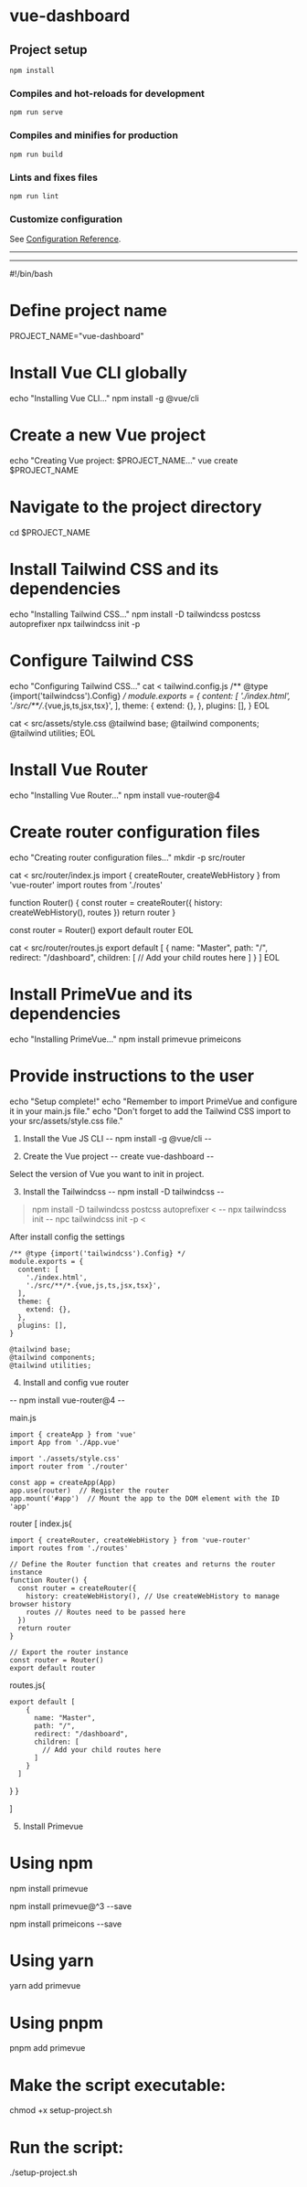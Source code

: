 # vue-dashboard

## Project setup
```
npm install
```

### Compiles and hot-reloads for development
```
npm run serve
```

### Compiles and minifies for production
```
npm run build
```

### Lints and fixes files
```
npm run lint
```

### Customize configuration
See [Configuration Reference](https://cli.vuejs.org/config/).

<hr><hr>

<be>

#!/bin/bash

# Define project name
PROJECT_NAME="vue-dashboard"

# Install Vue CLI globally
echo "Installing Vue CLI..."
npm install -g @vue/cli

# Create a new Vue project
echo "Creating Vue project: $PROJECT_NAME..."
vue create $PROJECT_NAME

# Navigate to the project directory
cd $PROJECT_NAME

# Install Tailwind CSS and its dependencies
echo "Installing Tailwind CSS..."
npm install -D tailwindcss postcss autoprefixer
npx tailwindcss init -p

# Configure Tailwind CSS
echo "Configuring Tailwind CSS..."
cat <<EOL > tailwind.config.js
/** @type {import('tailwindcss').Config} */
module.exports = {
  content: [
    './index.html',
    './src/**/*.{vue,js,ts,jsx,tsx}',
  ],
  theme: {
    extend: {},
  },
  plugins: [],
}
EOL

cat <<EOL > src/assets/style.css
@tailwind base;
@tailwind components;
@tailwind utilities;
EOL

# Install Vue Router
echo "Installing Vue Router..."
npm install vue-router@4

# Create router configuration files
echo "Creating router configuration files..."
mkdir -p src/router

cat <<EOL > src/router/index.js
import { createRouter, createWebHistory } from 'vue-router'
import routes from './routes'

function Router() {
  const router = createRouter({
    history: createWebHistory(),
    routes
  })
  return router
}

const router = Router()
export default router
EOL

cat <<EOL > src/router/routes.js
export default [
  {
    name: "Master",
    path: "/",
    redirect: "/dashboard",
    children: [
      // Add your child routes here
    ]
  }
]
EOL

# Install PrimeVue and its dependencies
echo "Installing PrimeVue..."
npm install primevue primeicons

# Provide instructions to the user
echo "Setup complete!"
echo "Remember to import PrimeVue and configure it in your main.js file."
echo "Don't forget to add the Tailwind CSS import to your src/assets/style.css file."



1. Install the Vue JS CLI
-- npm install -g @vue/cli --

2. Create the Vue project 
-- create vue-dashboard --

Select the version of Vue you want to init in project.

3. Install the Tailwindcss 
-- npm install -D tailwindcss --
> npm install -D tailwindcss postcss autoprefixer <
-- npx tailwindcss init --
> npc tailwindcss init -p  <

After install config the settings

```
/** @type {import('tailwindcss').Config} */
module.exports = {
  content: [
    './index.html',
    './src/**/*.{vue,js,ts,jsx,tsx}',
  ],
  theme: {
    extend: {},
  },
  plugins: [],
}
```

```
@tailwind base;
@tailwind components;
@tailwind utilities;
```


4. Install and config vue router

-- npm install vue-router@4 --

main.js 
```
import { createApp } from 'vue'
import App from './App.vue'

import './assets/style.css'  
import router from './router'  

const app = createApp(App)
app.use(router)  // Register the router
app.mount('#app')  // Mount the app to the DOM element with the ID 'app'
```

router [
index.js{
```
import { createRouter, createWebHistory } from 'vue-router'
import routes from './routes' 

// Define the Router function that creates and returns the router instance
function Router() {
  const router = createRouter({
    history: createWebHistory(), // Use createWebHistory to manage browser history
    routes // Routes need to be passed here
  })
  return router
}

// Export the router instance
const router = Router()
export default router

```
routes.js{
```
export default [
    {
      name: "Master",
      path: "/",
      redirect: "/dashboard", 
      children: [
        // Add your child routes here
      ]
    }
  ]
```
}
}

]

5. Install Primevue

# Using npm
npm install primevue

npm install primevue@^3 --save

npm install primeicons --save 

# Using yarn
yarn add primevue

# Using pnpm
pnpm add primevue






# Make the script executable:
chmod +x setup-project.sh

# Run the script:
./setup-project.sh
